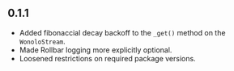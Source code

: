 ## 0.1.1

 - Added fibonaccial decay backoff to the `_get()` method on the `WonoloStream`.
 - Made Rollbar logging more explicitly optional.
 - Loosened restrictions on required package versions.
